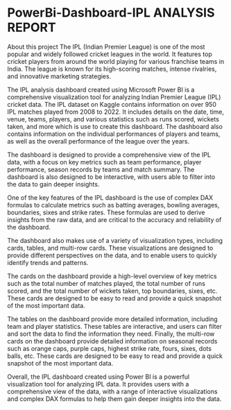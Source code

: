 # PowerBi-Dashboard-IPL ANALYSIS REPORT
About this project
The IPL (Indian Premier League) is one of the most popular and widely followed cricket leagues in the world. It features top cricket players from around the world playing for various franchise teams in India. The league is known for its high-scoring matches, intense rivalries, and innovative marketing strategies.

The IPL analysis dashboard created using Microsoft Power BI is a comprehensive visualization tool for analyzing Indian Premier League (IPL) cricket data. The IPL dataset on Kaggle contains information on over 950 IPL matches played from 2008 to 2022. It includes details on the date, time, venue, teams, players, and various statistics such as runs scored, wickets taken, and more which is use to create this dashboard. The dashboard also contains information on the individual performances of players and teams, as well as the overall performance of the league over the years.

The dashboard is designed to provide a comprehensive view of the IPL data, with a focus on key metrics such as team performance, player performance, season records by teams and match summary. The dashboard is also designed to be interactive, with users able to filter into the data to gain deeper insights.

One of the key features of the IPL dashboard is the use of complex DAX formulas to calculate metrics such as batting averages, bowling averages, boundaries, sixes and strike rates. These formulas are used to derive insights from the raw data, and are critical to the accuracy and reliability of the dashboard.

The dashboard also makes use of a variety of visualization types, including cards, tables, and multi-row cards. These visualizations are designed to provide different perspectives on the data, and to enable users to quickly identify trends and patterns.

The cards on the dashboard provide a high-level overview of key metrics such as the total number of matches played, the total number of runs scored, and the total number of wickets taken, top boundaries, sixes, etc. These cards are designed to be easy to read and provide a quick snapshot of the most important data.

The tables on the dashboard provide more detailed information, including team and player statistics. These tables are interactive, and users can filter and sort the data to find the information they need.
Finally, the multi-row cards on the dashboard provide detailed information on seasonal records such as orange caps, purple caps, highest strike rate, fours, sixes, dots balls, etc. These cards are designed to be easy to read and provide a quick snapshot of the most important data.

Overall, the IPL dashboard created using Power BI is a powerful visualization tool for analyzing IPL data. It provides users with a comprehensive view of the data, with a range of interactive visualizations and complex DAX formulas to help them gain deeper insights into the data.
